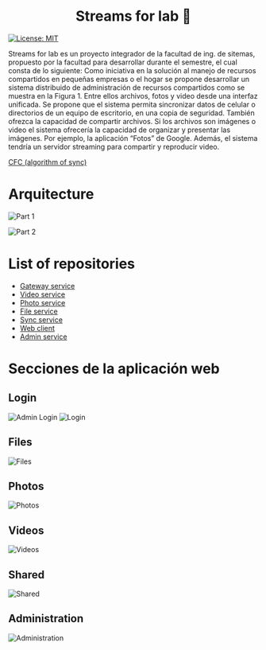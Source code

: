 <h1 align="center">Streams for lab 👋</h1>
<p>
  <a href="#" target="_blank">
    <img alt="License: MIT" src="https://img.shields.io/badge/License-GPL-yellow.svg" />
  </a>
</p>

Streams for lab es un proyecto integrador de la facultad de ing. de sitemas, propuesto por la facultad para desarrollar durante el semestre, el cual consta de lo siguiente:
Como iniciativa en la solución al manejo de recursos compartidos en pequeñas empresas o el hogar se propone desarrollar un sistema distribuido de administración de recursos compartidos como se muestra en la Figura 1. Entre ellos archivos, fotos y video desde una interfaz unificada. Se propone que el sistema permita sincronizar datos de celular o directorios de un equipo de escritorio, en una copia de seguridad. También ofrezca la capacidad de compartir archivos. Si los archivos son imágenes o video el sistema ofrecería la capacidad de organizar y presentar las imágenes. Por ejemplo, la aplicación “Fotos” de Google. Además, el sistema tendría un servidor streaming para compartir y reproducir video.

[CFC (algorithm of sync)](https://github.com/oneCiser/Sync-Files-Cipher)

# Arquitecture 
![Part 1](https://firebasestorage.googleapis.com/v0/b/ingdeiver.appspot.com/o/portafolio%2Fimagenes%2FStreams%20form%20lab%20arc-1.jpg?alt=media&token=3a5867fb-e12e-44e9-a319-68c2681a9f7b "Part 1")

![Part 2](https://firebasestorage.googleapis.com/v0/b/ingdeiver.appspot.com/o/portafolio%2Fimagenes%2FStreams%20form%20lab%20arc-2.jpg?alt=media&token=6832e358-4d9e-44cd-82d4-6aa7a8d77d10 "Part 2")

# List of repositories 
- [Gateway service](https://github.com/IngDeiver/streams-for-labs-gateway-service)
- [Video service](https://github.com/IngDeiver/streams-for-labs-video-service)
- [Photo service](https://github.com/IngDeiver/streams-for-labs-photo-service)
- [File service](https://github.com/IngDeiver/streams-for-labs-file-service)
- [Sync service](https://github.com/IngDeiver/streams-for-labs-sync-service)
- [Web client](https://github.com/IngDeiver/streams-for-labs-web-client)
- [Admin service](https://github.com/IngDeiver/streams-for-labs-admin-service)


# Secciones de la aplicación web
## Login
![Admin Login](https://firebasestorage.googleapis.com/v0/b/files-service.appspot.com/o/images%2FLogin%20admin.png?alt=media&token=06f93f06-91c6-4171-84f2-fcbfcbcaa3e1)
![Login](https://firebasestorage.googleapis.com/v0/b/files-service.appspot.com/o/images%2Flogin.png?alt=media&token=9a4a1c88-e001-4d15-9fab-e8ac6d8d1bdd)
## Files
![Files](https://firebasestorage.googleapis.com/v0/b/files-service.appspot.com/o/images%2Ffiles.png?alt=media&token=ce3fda2c-2ec8-48d7-84b4-f91daab9604d)
## Photos
![Photos](https://firebasestorage.googleapis.com/v0/b/files-service.appspot.com/o/images%2FPhotos.png?alt=media&token=a61f7073-e485-4f1e-be7b-7ffbc815f782)
## Videos
![Videos](https://firebasestorage.googleapis.com/v0/b/files-service.appspot.com/o/images%2FVideos.png?alt=media&token=984be8d4-0c86-41df-b842-0e05cf4ff29f)
## Shared
![Shared](https://firebasestorage.googleapis.com/v0/b/files-service.appspot.com/o/images%2FShared.png?alt=media&token=db4d3bf2-a49a-48f5-ae17-7f379b66b792)

## Administration
![Administration](https://firebasestorage.googleapis.com/v0/b/files-service.appspot.com/o/images%2Fadminiustration.png?alt=media&token=2d8594ad-03d5-4038-9849-889e991c5855)

